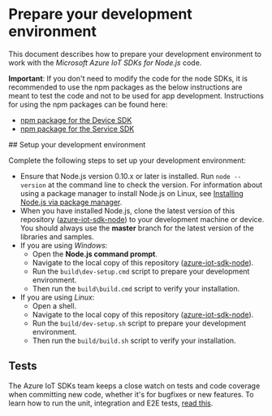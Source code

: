 # Prepare your development environment

This document describes how to prepare your development environment to work with the *Microsoft Azure IoT SDKs for Node.js* code.

**Important**: If you don't need to modify the code for the node SDKs, it is recommended to use the npm packages as the below instructions are meant to test the code and not to be used for app development.
Instructions for using the npm packages can be found here:
   * [npm package for the Device SDK](../device/core/readme.md)
   * [npm package for the Service SDK](../service/readme.md)

<a name="devenv"/>
## Setup your development environment

Complete the following steps to set up your development environment:
* Ensure that Node.js version 0.10.x or later is installed. Run `node --version` at the command line to check the version. For information about using a package manager to install Node.js on Linux, see [Installing Node.js via package manager][node-linux].
* When you have installed Node.js, clone the latest version of this repository ([azure-iot-sdk-node](https://github.com/Azure/azure-iot-sdk-node)) to your development machine or device. You should always use the **master** branch for the latest version of the libraries and samples.
* If you are using _Windows_:
  * Open the **Node.js command prompt**.
  * Navigate to the local copy of this repository ([azure-iot-sdk-node](https://github.com/Azure/azure-iot-sdk-node)).
  * Run the `build\dev-setup.cmd` script to prepare your development environment.
  * Then run the `build\build.cmd` script to verify your installation.
* If you are using _Linux_:
  * Open a shell.
  * Navigate to the local copy of this repository ([azure-iot-sdk-node](https://github.com/Azure/azure-iot-sdk-node)).
  * Run the `build/dev-setup.sh` script to prepare your development environment.
  * Then run the `build/build.sh` script to verify your installation.

## Tests

The Azure IoT SDKs team keeps a close watch on tests and code coverage when committing new code, whether it's for bugfixes or new features.
To learn how to run the unit, integration and E2E tests, [read this](./node-tests.md).

[node-linux]: https://github.com/nodejs/node-v0.x-archive/wiki/Installing-Node.js-via-package-manager
